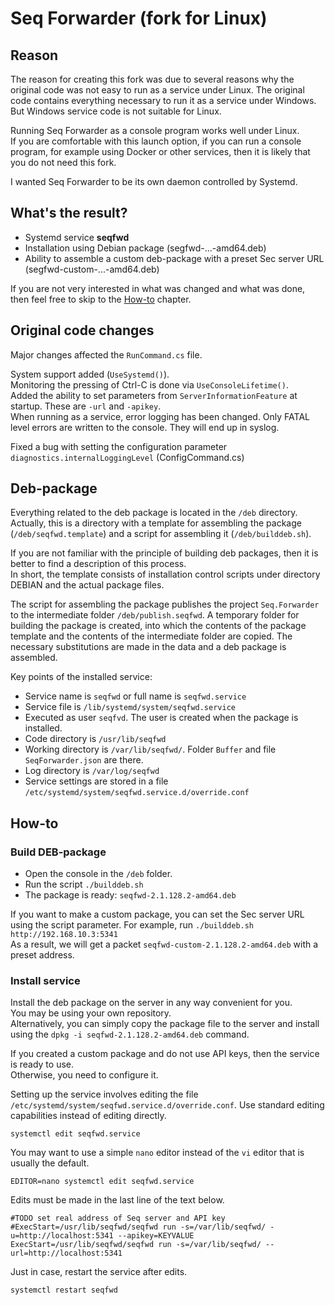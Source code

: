 # Seq Forwarder (fork for Linux)
## Reason
The reason for creating this fork was due to several reasons why the original code was not easy to run as a service under Linux.
The original code contains everything necessary to run it as a service under Windows. 
But Windows service code is not suitable for Linux. 

Running Seq Forwarder as a console program works well under Linux.  
If you are comfortable with this launch option, if you can run a console program, 
for example using Docker or other services, then it is likely that you do not need this fork.

I wanted Seq Forwarder to be its own daemon controlled by Systemd.

## What's the result?

* Systemd service **seqfwd**
* Installation using Debian package (segfwd-...-amd64.deb)
* Ability to assemble a custom deb-package with a preset Sec server URL (segfwd-custom-...-amd64.deb)

If you are not very interested in what was changed and what was done, then feel free to skip to the [How-to](#How-to) chapter.

## Original code changes

Major changes affected the `RunCommand.cs` file.

System support added (`UseSystemd()`).  
Monitoring the pressing of Ctrl-C is done via `UseConsoleLifetime()`.  
Added the ability to set parameters from `ServerInformationFeature` at startup. These are `-url` and `-apikey`.  
When running as a service, error logging has been changed. Only FATAL level errors are written to the console. They will end up in syslog.

Fixed a bug with setting the configuration parameter `diagnostics.internalLoggingLevel` (ConfigCommand.cs)

## Deb-package

Everything related to the deb package is located in the `/deb` directory.  
Actually, this is a directory with a template for assembling the package (`/deb/seqfwd.template`) and a script for assembling it (`/deb/builddeb.sh`).

If you are not familiar with the principle of building deb packages,
then it is better to find a description of this process.  
In short, the template consists of installation control scripts under directory DEBIAN
and the actual package files.

The script for assembling the package publishes the project `Seq.Forwarder` to the intermediate folder `/deb/publish.seqfwd`.
A temporary folder for building the package is created, into which the contents of the package template and the contents of the intermediate folder are copied.
The necessary substitutions are made in the data and a deb package is assembled.


Key points of the installed service:
* Service name is `seqfwd` or full name is `seqfwd.service`
* Service file is `/lib/systemd/system/seqfwd.service`
* Executed as user `seqfvd`. The user is created when the package is installed.
* Code directory is `/usr/lib/seqfwd`
* Working directory is `/var/lib/seqfwd/`. Folder `Buffer` and file `SeqForwarder.json` are there.
* Log directory is `/var/log/seqfwd`
* Service settings are stored in a file `/etc/systemd/system/seqfwd.service.d/override.conf`

## How-to
### Build DEB-package

* Open the console in the `/deb` folder.
* Run the script `./builddeb.sh`
* The package is ready: `seqfwd-2.1.128.2-amd64.deb`

If you want to make a custom package, you can set the Sec server URL using the script parameter.
For example, run `./builddeb.sh http://192.168.10.3:5341`  
As a result, we will get a packet `seqfwd-custom-2.1.128.2-amd64.deb` with a preset address.

### Install service

Install the deb package on the server in any way convenient for you.  
You may be using your own repository.  
Alternatively, you can simply copy the package file to the server and 
install using the `dpkg -i seqfwd-2.1.128.2-amd64.deb` command.

If you created a custom package and do not use API keys, then the service is ready to use.  
Otherwise, you need to configure it.

Setting up the service involves editing the file `/etc/systemd/system/seqfwd.service.d/override.conf`.
Use standard editing capabilities instead of editing directly.

`systemctl edit seqfwd.service`

You may want to use a simple `nano` editor instead of the `vi` editor that is usually the default.

`EDITOR=nano systemctl edit seqfwd.service`

Edits must be made in the last line of the text below.
```
#TODO set real address of Seq server and API key
#ExecStart=/usr/lib/seqfwd/seqfwd run -s=/var/lib/seqfwd/ -u=http://localhost:5341 --apikey=KEYVALUE
ExecStart=/usr/lib/seqfwd/seqfwd run -s=/var/lib/seqfwd/ --url=http://localhost:5341
```

Just in case, restart the service after edits.

`systemctl restart seqfwd`
